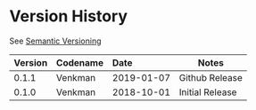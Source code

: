 # Version History

See [Semantic Versioning](http://semver.org/spec/v2.0.0.html)

|Version|Codename|Date      |Notes          |
|:------|:-------|:---------|---------------|
|0.1.1  |Venkman |2019-01-07|Github Release |
|0.1.0  |Venkman |2018-10-01|Initial Release|
